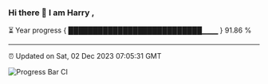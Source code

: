 ### Hi there 👋 I am Harry , 

⏳ Year progress { ███████████████████████████▁▁▁ } 91.86 %

---

⏰ Updated on Sat, 02 Dec 2023 07:05:31 GMT

![Progress Bar CI](https://github.com/duykhang68/duykhang68/workflows/Progress%20Bar%20CI/badge.svg)

